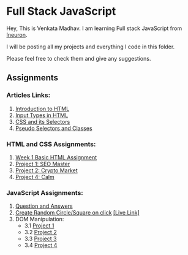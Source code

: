 # Full Stack JavaScript

Hey, This is Venkata Madhav. I am learning Full stack JavaScript from [Ineuron](https://ineuron.ai/course/Full-Stack-JavaScript-Bootcamp-2.0).

I will be posting all my projects and everything I code in this folder.

Please feel free to check them and give any suggestions.

## Assignments

### Articles Links:

1. [Introduction to HTML](https://venkatamadhav.hashnode.dev/pseudo-selectors-and-classes)
2. [Input Types in HTML](https://venkatamadhav.hashnode.dev/input-types-in-html)
3. [CSS and its Selectors](https://venkatamadhav.hashnode.dev/css-and-its-selectors)
4. [Pseudo Selectors and Classes](https://venkatamadhav.hashnode.dev/pseudo-selectors-and-classes)

### HTML and CSS Assignments:

1. [Week 1 Basic HTML Assignment](https://github.com/venkatamadhav/FSJS-2.0/tree/main/Week%201%20Assignments)
2. [Project 1: SEO Master](https://github.com/venkatamadhav/FSJS-2.0/tree/main/Projects/HTML%20and%20CSS/FSJS%202.0%20Project%2001)
3. [Project 2: Crypto Market](https://github.com/venkatamadhav/FSJS-2.0/tree/main/Projects/HTML%20and%20CSS/FSJS%202.0%20Project%2002)
4. [Project 4: Calm](https://github.com/venkatamadhav/FSJS-2.0/tree/main/Projects/HTML%20and%20CSS/FSJS%202.0%20Project%2004)

### JavaScript Assignments:

1. [Question and Answers](https://github.com/venkatamadhav/FSJS-2.0/tree/main/Projects/JavaScript/Assignment%2001)
2. [Create Random Circle/Square on click](https://github.com/venkatamadhav/FSJS-2.0/tree/main/Projects/JavaScript/Assignment%2002) [[Live Link]](https://random-circles-squares.netlify.app/)
3. DOM Manipulation:
   - 3.1 [Project 1](https://github.com/venkatamadhav/FSJS-2.0/tree/main/Projects/JavaScript/Assignment%2003%20-%20DOM%20Manipulation/Project%2001-03/firstAssignmentImage)
   - 3.2 [Project 2](https://github.com/venkatamadhav/FSJS-2.0/tree/main/Projects/JavaScript/Assignment%2003%20-%20DOM%20Manipulation/Project%2001-03/secondAssignmentImage)
   - 3.3 [Project 3](https://github.com/venkatamadhav/FSJS-2.0/tree/main/Projects/JavaScript/Assignment%2003%20-%20DOM%20Manipulation/Project%2001-03/thirdAssignmentImage)
   - 3.4 [Project 4](https://github.com/venkatamadhav/FSJS-2.0/tree/main/Projects/JavaScript/Assignment%2003%20-%20DOM%20Manipulation/Project%2004/04_DOM%20Project)
